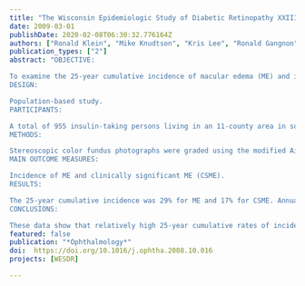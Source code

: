 ```yaml
---
title: "The Wisconsin Epidemiologic Study of Diabetic Retinopathy XXIII: the twenty-five-year incidence of macular edema in persons with type 1 diabetes"
date: 2009-03-01
publishDate: 2020-02-08T06:30:32.776164Z
authors: ["Ronald Klein", "Mike Knudtson", "Kris Lee", "Ronald Gangnon", "Barbara Klein"]
publication_types: ["2"]
abstract: "OBJECTIVE:

To examine the 25-year cumulative incidence of macular edema (ME) and its relation to various risk factors.
DESIGN:

Population-based study.
PARTICIPANTS:

A total of 955 insulin-taking persons living in an 11-county area in southern Wisconsin with type 1 diabetes diagnosed before age 30 years who participated in baseline examinations (1980-1982) and at least 1 of 4 follow-up (4-, 10-, 14-, and 25-year) examinations (n=891) or died before the first follow-up examination (n=64).
METHODS:

Stereoscopic color fundus photographs were graded using the modified Airlie House classification and the Early Treatment Diabetic Retinopathy Study retinopathy severity scheme. Competing risk of death was included in statistical models.
MAIN OUTCOME MEASURES:

Incidence of ME and clinically significant ME (CSME).
RESULTS:

The 25-year cumulative incidence was 29% for ME and 17% for CSME. Annualized incidences of ME were 2.3%, 2.1%, 2.3%, and 0.9% in the first, second, third, and fourth follow-up periods of the study, respectively. In univariate analyses, the incidence of ME was associated with male sex, more severe diabetic retinopathy, higher glycosylated hemoglobin, proteinuria, higher systolic and diastolic blood pressure, and more pack-years of smoking. Multivariate analyses showed that the incidence of ME was related to higher baseline glycosylated hemoglobin (hazard ratio [HR] per 1% 1.17; 95% confidence interval [CI], 1.10-1.25; P<0.001) and higher systolic blood pressure (HR per 10 mmHg 1.15; 95% CI, 1.04-1.26; P=0.004) and marginally to proteinuria (HR 1.43; 95% CI, 0.99-2.08; P=0.06).
CONCLUSIONS:

These data show that relatively high 25-year cumulative rates of incidence of ME were related to glycemia and blood pressure. The lower risk of incident ME in the last period of the study may reflect recent improvement in care."
featured: false
publication: "*Ophthalmology*"
doi:  https://doi.org/10.1016/j.ophtha.2008.10.016
projects: [WESDR]

---
```


